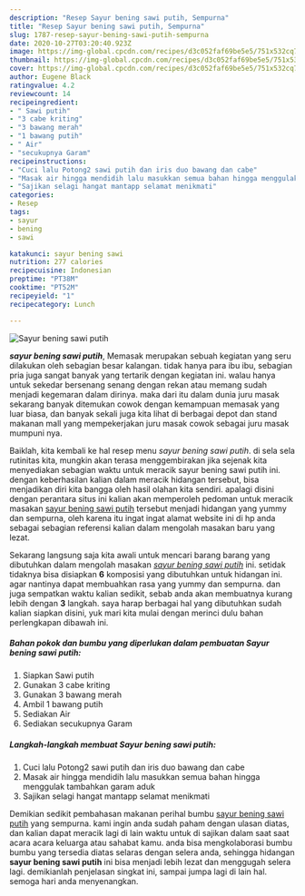 ```yaml
---
description: "Resep Sayur bening sawi putih, Sempurna"
title: "Resep Sayur bening sawi putih, Sempurna"
slug: 1787-resep-sayur-bening-sawi-putih-sempurna
date: 2020-10-27T03:20:40.923Z
image: https://img-global.cpcdn.com/recipes/d3c052faf69be5e5/751x532cq70/sayur-bening-sawi-putih-foto-resep-utama.jpg
thumbnail: https://img-global.cpcdn.com/recipes/d3c052faf69be5e5/751x532cq70/sayur-bening-sawi-putih-foto-resep-utama.jpg
cover: https://img-global.cpcdn.com/recipes/d3c052faf69be5e5/751x532cq70/sayur-bening-sawi-putih-foto-resep-utama.jpg
author: Eugene Black
ratingvalue: 4.2
reviewcount: 14
recipeingredient:
- " Sawi putih"
- "3 cabe kriting"
- "3 bawang merah"
- "1 bawang putih"
- " Air"
- "secukupnya Garam"
recipeinstructions:
- "Cuci lalu Potong2 sawi putih dan iris duo bawang dan cabe"
- "Masak air hingga mendidih lalu masukkan semua bahan hingga menggulak tambahkan garam aduk"
- "Sajikan selagi hangat mantapp selamat menikmati"
categories:
- Resep
tags:
- sayur
- bening
- sawi

katakunci: sayur bening sawi 
nutrition: 277 calories
recipecuisine: Indonesian
preptime: "PT38M"
cooktime: "PT52M"
recipeyield: "1"
recipecategory: Lunch

---
```



![Sayur bening sawi putih](https://img-global.cpcdn.com/recipes/d3c052faf69be5e5/751x532cq70/sayur-bening-sawi-putih-foto-resep-utama.jpg)

<b><i>sayur bening sawi putih</i></b>, Memasak merupakan sebuah kegiatan yang seru dilakukan oleh sebagian besar kalangan. tidak hanya para ibu ibu, sebagian pria juga sangat banyak yang tertarik dengan kegiatan ini. walau hanya untuk sekedar bersenang senang dengan rekan atau memang sudah menjadi kegemaran dalam dirinya. maka dari itu dalam dunia juru masak sekarang banyak ditemukan cowok dengan kemampuan memasak yang luar biasa, dan banyak sekali juga kita lihat di berbagai depot dan stand makanan mall yang mempekerjakan juru masak cowok sebagai juru masak mumpuni nya.



Baiklah, kita kembali ke hal resep menu <i>sayur bening sawi putih</i>. di sela sela rutinitas kita, mungkin akan terasa menggembirakan jika sejenak kita menyediakan sebagian waktu untuk meracik sayur bening sawi putih ini. dengan keberhasilan kalian dalam meracik hidangan tersebut, bisa menjadikan diri kita bangga oleh hasil olahan kita sendiri. apalagi disini dengan perantara situs ini kalian akan memperoleh pedoman untuk meracik masakan <u>sayur bening sawi putih</u> tersebut menjadi hidangan yang yummy dan sempurna, oleh karena itu ingat ingat alamat website ini di hp anda sebagai sebagian referensi kalian dalam mengolah masakan baru yang lezat.


Sekarang langsung saja kita awali untuk mencari barang barang yang dibutuhkan dalam mengolah masakan <u><i>sayur bening sawi putih</i></u> ini. setidak tidaknya bisa disiapkan <b>6</b> komposisi yang dibutuhkan untuk hidangan ini. agar nantinya dapat membuahkan rasa yang yummy dan sempurna. dan juga sempatkan waktu kalian sedikit, sebab anda akan membuatnya kurang lebih dengan <b>3</b> langkah. saya harap berbagai hal yang dibutuhkan sudah kalian siapkan disini, yuk mari kita mulai dengan merinci dulu bahan perlengkapan dibawah ini.

<!--inarticleads1-->

##### Bahan pokok dan bumbu yang diperlukan dalam pembuatan Sayur bening sawi putih:

1. Siapkan  Sawi putih
1. Gunakan 3 cabe kriting
1. Gunakan 3 bawang merah
1. Ambil 1 bawang putih
1. Sediakan  Air
1. Sediakan secukupnya Garam




<!--inarticleads2-->

##### Langkah-langkah membuat Sayur bening sawi putih:

1. Cuci lalu Potong2 sawi putih dan iris duo bawang dan cabe
1. Masak air hingga mendidih lalu masukkan semua bahan hingga menggulak tambahkan garam aduk
1. Sajikan selagi hangat mantapp selamat menikmati




Demikian sedikit pembahasan makanan perihal bumbu <u>sayur bening sawi putih</u> yang sempurna. kami ingin anda sudah paham dengan ulasan diatas, dan kalian dapat meracik lagi di lain waktu untuk di sajikan dalam saat saat acara acara keluarga atau sahabat kamu. anda bisa mengkolaborasi bumbu bumbu yang tersedia diatas selaras dengan selera anda, sehingga hidangan <b>sayur bening sawi putih</b> ini bisa menjadi lebih lezat dan menggugah selera lagi. demikianlah penjelasan singkat ini, sampai jumpa lagi di lain hal. semoga hari anda menyenangkan.
